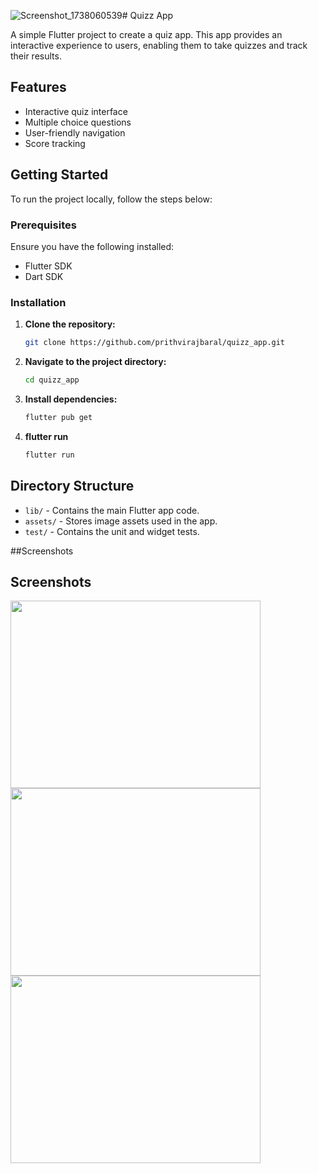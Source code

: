 ![Screenshot_1738060539](https://github.com/user-attachments/assets/1903a2b7-6642-418b-b013-4cbf96210254)# Quizz App

A simple Flutter project to create a quiz app. This app provides an interactive experience to users, enabling them to take quizzes and track their results.

## Features

- Interactive quiz interface
- Multiple choice questions
- User-friendly navigation
- Score tracking

## Getting Started

To run the project locally, follow the steps below:

### Prerequisites

Ensure you have the following installed:

- Flutter SDK
- Dart SDK

### Installation

1. **Clone the repository:**
   ```bash
   git clone https://github.com/prithvirajbaral/quizz_app.git
2. **Navigate to the project directory:**
    ```bash
    cd quizz_app
3. **Install dependencies:**
    ```bash
    flutter pub get
4. **flutter run**
    ```bash
    flutter run

## Directory Structure

- `lib/` - Contains the main Flutter app code.
- `assets/` - Stores image assets used in the app.
- `test/` - Contains the unit and widget tests.

##Screenshots

## Screenshots

<img src="https://github.com/user-attachments/assets/f0e1800d-d163-4464-8e47-d047d7c24c4b" width="400" height="300">
<img src="https://github.com/user-attachments/assets/83293537-3472-40b9-8e48-9142056ddb01" width="400" height="300">
<img src="https://github.com/user-attachments/assets/d8d7a699-956a-479b-a8c5-b38893c0fcfd" width="400" height="300">


